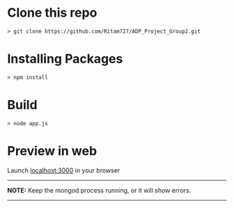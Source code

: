 # Clone this repo
    > git clone https://github.com/Ritam727/ADP_Project_Group2.git

# Installing Packages
    > npm install

# Build
    > node app.js
    
# Preview in web
Launch [localhost:3000](http://localhost:3000/login?) in your browser



---
**NOTE:**
Keep the mongod process running, or it will show errors.

---